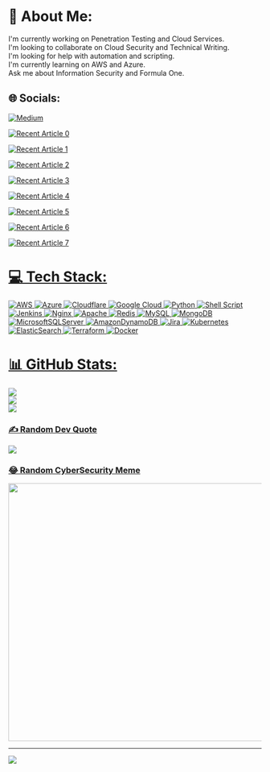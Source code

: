 # 💫 About Me:
I'm currently working on Penetration Testing and Cloud Services.<br>I'm looking to collaborate on Cloud Security and Technical Writing.<br>I'm looking for help with automation and scripting.<br>I'm currently learning on AWS and Azure.<br>Ask me about Information Security and Formula One.<br>


## 🌐 Socials:
[![Medium](https://img.shields.io/badge/Medium-12100E?logo=medium&logoColor=white)](https://medium.com/@https://medium.com/@wilklins) 

 <a target="_blank" href="https://github-readme-medium-recent-article.vercel.app/medium/@wilklins/0"><img src="https://github-readme-medium-recent-article.vercel.app/medium/@wilklins/0" alt="Recent Article 0"> 

<a target="_blank" href="https://github-readme-medium-recent-article.vercel.app/medium/@wilklins/1"><img src="https://github-readme-medium-recent-article.vercel.app/medium/@wilklins/1" alt="Recent Article 1"> 
 
 <a target="_blank" href="https://github-readme-medium-recent-article.vercel.app/medium/@wilklins/2"><img src="https://github-readme-medium-recent-article.vercel.app/medium/@wilklins/2" alt="Recent Article 2"> 
  
 <a target="_blank" href="https://github-readme-medium-recent-article.vercel.app/medium/@wilklins/3"><img src="https://github-readme-medium-recent-article.vercel.app/medium/@wilklins/3" alt="Recent Article 3"> 
   
 <a target="_blank" href="https://github-readme-medium-recent-article.vercel.app/medium/@wilklins/4"><img src="https://github-readme-medium-recent-article.vercel.app/medium/@wilklins/4" alt="Recent Article 4"> 
    
  <a target="_blank" href="https://github-readme-medium-recent-article.vercel.app/medium/@wilklins/5"><img src="https://github-readme-medium-recent-article.vercel.app/medium/@wilklins/5" alt="Recent Article 5"> 
     
  <a target="_blank" href="https://github-readme-medium-recent-article.vercel.app/medium/@wilklins/6"><img src="https://github-readme-medium-recent-article.vercel.app/medium/@wilklins/6" alt="Recent Article 6"> 
      
  <a target="_blank" href="https://github-readme-medium-recent-article.vercel.app/medium/@wilklins/7"><img src="https://github-readme-medium-recent-article.vercel.app/medium/@wilklins/7" alt="Recent Article 7"> 


# 💻 Tech Stack:
![AWS](https://img.shields.io/badge/AWS-%23FF9900.svg?style=for-the-badge&logo=amazon-aws&logoColor=white) ![Azure](https://img.shields.io/badge/azure-%230072C6.svg?style=for-the-badge&logo=azure-devops&logoColor=white) ![Cloudflare](https://img.shields.io/badge/Cloudflare-F38020?style=for-the-badge&logo=Cloudflare&logoColor=white) ![Google Cloud](https://img.shields.io/badge/Google%20Cloud-%234285F4.svg?style=for-the-badge&logo=google-cloud&logoColor=white) ![Python](https://img.shields.io/badge/python-3670A0?style=for-the-badge&logo=python&logoColor=ffdd54) ![Shell Script](https://img.shields.io/badge/shell_script-%23121011.svg?style=for-the-badge&logo=gnu-bash&logoColor=white) ![Jenkins](https://img.shields.io/badge/jenkins-%232C5263.svg?style=for-the-badge&logo=jenkins&logoColor=white) ![Nginx](https://img.shields.io/badge/nginx-%23009639.svg?style=for-the-badge&logo=nginx&logoColor=white) ![Apache](https://img.shields.io/badge/apache-%23D42029.svg?style=for-the-badge&logo=apache&logoColor=white) ![Redis](https://img.shields.io/badge/redis-%23DD0031.svg?style=for-the-badge&logo=redis&logoColor=white) ![MySQL](https://img.shields.io/badge/mysql-%2300f.svg?style=for-the-badge&logo=mysql&logoColor=white) ![MongoDB](https://img.shields.io/badge/MongoDB-%234ea94b.svg?style=for-the-badge&logo=mongodb&logoColor=white) ![MicrosoftSQLServer](https://img.shields.io/badge/Microsoft%20SQL%20Sever-CC2927?style=for-the-badge&logo=microsoft%20sql%20server&logoColor=white) ![AmazonDynamoDB](https://img.shields.io/badge/Amazon%20DynamoDB-4053D6?style=for-the-badge&logo=Amazon%20DynamoDB&logoColor=white) ![Jira](https://img.shields.io/badge/jira-%230A0FFF.svg?style=for-the-badge&logo=jira&logoColor=white) ![Kubernetes](https://img.shields.io/badge/kubernetes-%23326ce5.svg?style=for-the-badge&logo=kubernetes&logoColor=white) ![ElasticSearch](https://img.shields.io/badge/-ElasticSearch-005571?style=for-the-badge&logo=elasticsearch) ![Terraform](https://img.shields.io/badge/terraform-%235835CC.svg?style=for-the-badge&logo=terraform&logoColor=white) ![Docker](https://img.shields.io/badge/docker-%230db7ed.svg?style=for-the-badge&logo=docker&logoColor=white)
# 📊 GitHub Stats:
![](https://github-readme-stats.vercel.app/api?username=WILKLINS&theme=tokyonight&hide_border=false&include_all_commits=true&count_private=true)<br/>
![](https://github-readme-streak-stats.herokuapp.com/?user=WILKLINS&theme=tokyonight&hide_border=false)<br/>
![](https://github-readme-stats.vercel.app/api/top-langs/?username=WILKLINS&theme=tokyonight&hide_border=false&include_all_commits=true&count_private=true&layout=compact)

### ✍️ Random Dev Quote
![](https://quotes-github-readme.vercel.app/api?type=horizontal&theme=gruvbox)

### 😂 Random CyberSecurity Meme
<img src="https://random-memer.herokuapp.com/" width="512px"/>

---
[![](https://visitcount.itsvg.in/api?id=WILKLINS&icon=0&color=0)](https://visitcount.itsvg.in)

<!-- Proudly created with GPRM ( https://gprm.itsvg.in ) -->

